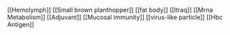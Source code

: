 [[Hemolymph]]
[[Small brown planthopper]]
[[fat body]]
[[Itraq]]
[[Mrna Metabolism]]
[[Adjuvant]]
[[Mucosal immunity]]
[[virus-like particle]]
[[Hbc Antigen]]
